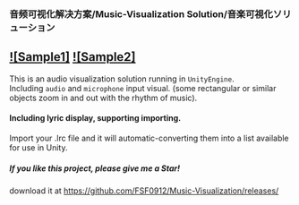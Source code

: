 ### 音频可视化解决方案/Music-Visualization Solution/音楽可視化ソリューション
[![Sample1]](https://github.com/FSF0912/Music-Visualization/SamplePic.jpg)  [![Sample2]](https://github.com/FSF0912/Music-Visualization/SamplePic1.jpg)
---
This is an audio visualization solution running in `UnityEngine`.    
Including `audio` and `microphone` input visual. (some rectangular or similar objects zoom in and out with the rhythm of music).

#### Including lyric display, supporting importing.
Import your .lrc file and it will automatic-converting them into a list available for use in Unity.    
##### If you like this project, please give me a Star!
download it at https://github.com/FSF0912/Music-Visualization/releases/
